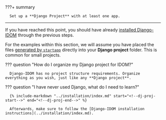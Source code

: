???+ summary

      Set up a **Django Project** with at least one app.

---

If you have reached this point, you should have already [installed Django-IDOM](../installation/index.md) through the previous steps.

For the examples within this section, we will assume you have placed the files [generated by `startapp`](https://docs.djangoproject.com/en/dev/intro/tutorial01/#creating-the-polls-app) directly into your **Django project** folder. This is common for small projects.

??? question "How do I organize my Django project for IDOM?"

      Django-IDOM has no project structure requirements. Organize everything as you wish, just like any **Django project**.

??? question "I have never used Django, what do I need to learn?"

      {% include-markdown "../installation/index.md" start="<!--dj-proj-start-->" end="<!--dj-proj-end-->" %}

      Afterwards, make sure to follow the [Django-IDOM installation instructions](../installation/index.md).
